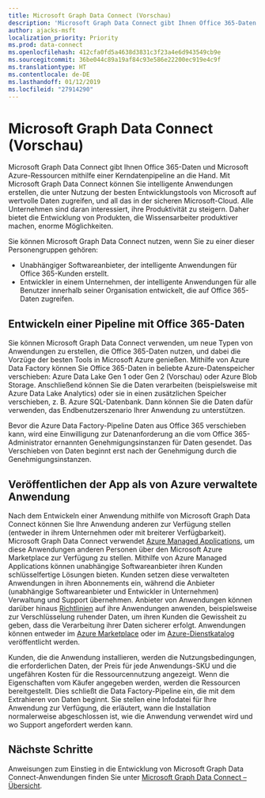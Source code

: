 ```yaml
---
title: Microsoft Graph Data Connect (Vorschau)
description: 'Microsoft Graph Data Connect gibt Ihnen Office 365-Daten und Microsoft Azure-Ressourcen mithilfe einer Kerndatenpipeline an die Hand. Mit Microsoft Graph Data Connect können Sie intelligente Anwendungen erstellen, die unter Nutzung der besten Entwicklungstools von Microsoft auf wertvolle Daten zugreifen, und all das in der sicheren Microsoft-Cloud. Alle Unternehmen sind daran interessiert, ihre Produktivität zu steigern. Daher bietet die Entwicklung von Produkten, die Wissensarbeiter produktiver machen, enorme Möglichkeiten. '
author: ajacks-msft
localization_priority: Priority
ms.prod: data-connect
ms.openlocfilehash: 412cfa0fd5a4638d3831c3f23a4e6d943549cb9e
ms.sourcegitcommit: 36be044c89a19af84c93e586e22200ec919e4c9f
ms.translationtype: HT
ms.contentlocale: de-DE
ms.lasthandoff: 01/12/2019
ms.locfileid: "27914290"
---
```

# <a name="microsoft-graph-data-connect-preview"></a>Microsoft Graph Data Connect (Vorschau)

Microsoft Graph Data Connect gibt Ihnen Office 365-Daten und Microsoft Azure-Ressourcen mithilfe einer Kerndatenpipeline an die Hand. Mit Microsoft Graph Data Connect können Sie intelligente Anwendungen erstellen, die unter Nutzung der besten Entwicklungstools von Microsoft auf wertvolle Daten zugreifen, und all das in der sicheren Microsoft-Cloud. Alle Unternehmen sind daran interessiert, ihre Produktivität zu steigern. Daher bietet die Entwicklung von Produkten, die Wissensarbeiter produktiver machen, enorme Möglichkeiten. 

Sie können Microsoft Graph Data Connect nutzen, wenn Sie zu einer dieser Personengruppen gehören:

- Unabhängiger Softwareanbieter, der intelligente Anwendungen für Office 365-Kunden erstellt.
- Entwickler in einem Unternehmen, der intelligente Anwendungen für alle Benutzer innerhalb seiner Organisation entwickelt, die auf Office 365-Daten zugreifen.

## <a name="develop-a-pipeline-with-office-365-data"></a>Entwickeln einer Pipeline mit Office 365-Daten
Sie können Microsoft Graph Data Connect verwenden, um neue Typen von Anwendungen zu erstellen, die Office 365-Daten nutzen, und dabei die Vorzüge der besten Tools in Microsoft Azure genießen. Mithilfe von Azure Data Factory können Sie Office 365-Daten in beliebte Azure-Datenspeicher verschieben: Azure Data Lake Gen 1 oder Gen 2 (Vorschau) oder Azure Blob Storage. Anschließend können Sie die Daten verarbeiten (beispielsweise mit Azure Data Lake Analytics) oder sie in einen zusätzlichen Speicher verschieben, z. B. Azure SQL-Datenbank. Dann können Sie die Daten dafür verwenden, das Endbenutzerszenario Ihrer Anwendung zu unterstützen.

Bevor die Azure Data Factory-Pipeline Daten aus Office 365 verschieben kann, wird eine Einwilligung zur Datenanforderung an die vom Office 365-Administrator ernannten Genehmigungsinstanzen für Daten gesendet. Das Verschieben von Daten beginnt erst nach der Genehmigung durch die Genehmigungsinstanzen.

## <a name="publish-your-app-as-an-azure-managed-application"></a>Veröffentlichen der App als von Azure verwaltete Anwendung
Nach dem Entwickeln einer Anwendung mithilfe von Microsoft Graph Data Connect können Sie Ihre Anwendung anderen zur Verfügung stellen (entweder in ihrem Unternehmen oder mit breiterer Verfügbarkeit). Microsoft Graph Data Connect verwendet [Azure Managed Applications](https://docs.microsoft.com/de-DE/azure/managed-applications/overview), um diese Anwendungen anderen Personen über den Microsoft Azure Marketplace zur Verfügung zu stellen. Mithilfe von Azure Managed Applications können unabhängige Softwareanbieter ihren Kunden schlüsselfertige Lösungen bieten. Kunden setzen diese verwalteten Anwendungen in ihren Abonnements ein, während die Anbieter (unabhängige Softwareanbieter und Entwickler in Unternehmen) Verwaltung und Support übernehmen. Anbieter von Anwendungen können darüber hinaus [Richtlinien](https://docs.microsoft.com/de-DE/azure/managed-applications/overview#azure-policy) auf ihre Anwendungen anwenden, beispielsweise zur Verschlüsselung ruhender Daten, um ihren Kunden die Gewissheit zu geben, dass die Verarbeitung ihrer Daten sicherer erfolgt. Anwendungen können entweder im [Azure Marketplace](https://docs.microsoft.com/de-DE/azure/managed-applications/publish-marketplace-app) oder im [Azure-Dienstkatalog](https://docs.microsoft.com/de-DE/azure/managed-applications/publish-service-catalog-app) veröffentlicht werden.

Kunden, die die Anwendung installieren, werden die Nutzungsbedingungen, die erforderlichen Daten, der Preis für jede Anwendungs-SKU und die ungefähren Kosten für die Ressourcennutzung angezeigt. Wenn die Eigenschaften vom Käufer angegeben werden, werden die Ressourcen bereitgestellt. Dies schließt die Data Factory-Pipeline ein, die mit dem Extrahieren von Daten beginnt. Sie stellen eine Infodatei für Ihre Anwendung zur Verfügung, die erläutert, wann die Installation normalerweise abgeschlossen ist, wie die Anwendung verwendet wird und wo Support angefordert werden kann.

## <a name="next-steps"></a>Nächste Schritte 
Anweisungen zum Einstieg in die Entwicklung von Microsoft Graph Data Connect-Anwendungen finden Sie unter [Microsoft Graph Data Connect – Übersicht](data-connect-concept-overview.md).
